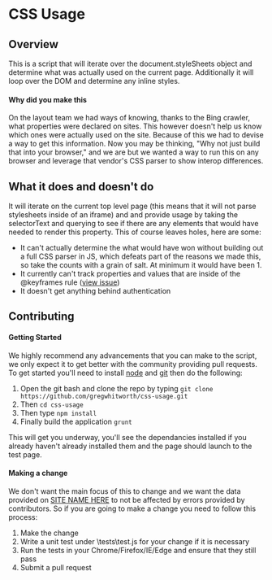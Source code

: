 CSS Usage
=========

Overview
--------

This is a script that will iterate over the document.styleSheets object and determine what was actually used on the current page.
Additionally it will loop over the DOM and determine any inline styles.

#### Why did you make this

On the layout team we had ways of knowing, thanks to the Bing crawler, what properties were declared on sites. This however doesn't help us know which ones were actually
used on the site. Because of this we had to devise a way to get this information. Now you may be thinking, "Why not just build that into your browser," and we are but we
wanted a way to run this on any browser and leverage that vendor's CSS parser to show interop differences.

What it does and doesn't do
---------------------------

It will iterate on the current top level page (this means that it will not parse stylesheets inside of an iframe) and and provide usage by taking the selectorText 
and querying to see if there are any elements that would have needed to render this property. This of course leaves holes, here are some:

* It can't actually determine the what would have won without building out a full CSS parser in JS, which defeats part of the reasons we made this, so take the counts with a grain of salt. At minimum it would have been 1.
* It currently can't track properties and values that are inside of the @keyframes rule ([view issue](https://github.com/gregwhitworth/css-usage/issues/3))
* It doesn't get anything behind authentication

Contributing
------------

#### Getting Started

We highly recommend any advancements that you can make to the script, we only expect it to get better with the community providing pull requests. To get started you'll need
to install [node](https://nodejs.org/) and [git](http://www.git-scm.com/) then do the following:

1. Open the git bash and clone the repo by typing `git clone https://github.com/gregwhitworth/css-usage.git`
2. Then `cd css-usage`
3. Then type `npm install`
4. Finally build the application `grunt`

This will get you underway, you'll see the dependancies installed if you already haven't already installed them and the page should launch to the test page.

#### Making a change

We don't want the main focus of this to change and we want the data provided on [SITE NAME HERE](http://modern.status.ie) to not be affected by errors provided by contributors. So 
if you are going to make a change you need to follow this process:

1. Make the change
2. Write a unit test under \tests\test.js for your change if it is necessary
3. Run the tests in your Chrome/Firefox/IE/Edge and ensure that they still pass
4. Submit a pull request